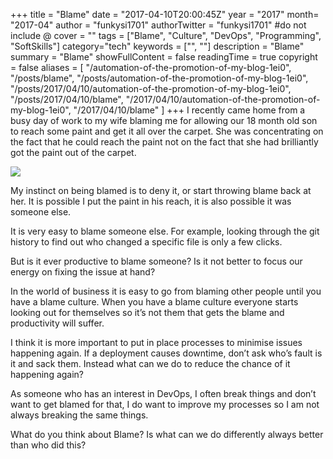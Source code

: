 +++
title = "Blame"
date = "2017-04-10T20:00:45Z"
year = "2017"
month= "2017-04"
author = "funkysi1701"
authorTwitter = "funkysi1701" #do not include @
cover = ""
tags = ["Blame", "Culture", "DevOps", "Programming", "SoftSkills"]
category="tech"
keywords = ["", ""]
description =  "Blame"
summary = "Blame"
showFullContent = false
readingTime = true
copyright = false
aliases = [
    "/automation-of-the-promotion-of-my-blog-1ei0",
    "/posts/blame",
    "/posts/automation-of-the-promotion-of-my-blog-1ei0",
    "/posts/2017/04/10/automation-of-the-promotion-of-my-blog-1ei0",
    "/posts/2017/04/10/blame",
    "/2017/04/10/automation-of-the-promotion-of-my-blog-1ei0",
    "/2017/04/10/blame"
]
+++
I recently came home from a busy day of work to my wife blaming me for allowing our 18 month old son to reach some paint and get it all over the carpet. She was concentrating on the fact that he could reach the paint not on the fact that she had brilliantly got the paint out of the carpet.

![](https://storageaccountblog9f5d.blob.core.windows.net/blazor/wp-content/uploads/2017/04/blame-shifting.jpg?resize=300%2C300&ssl=1)

My instinct on being blamed is to deny it, or start throwing blame back at her. It is possible I put the paint in his reach, it is also possible it was someone else.

It is very easy to blame someone else. For example, looking through the git history to find out who changed a specific file is only a few clicks.

But is it ever productive to blame someone? Is it not better to focus our energy on fixing the issue at hand?

In the world of business it is easy to go from blaming other people until you have a blame culture. When you have a blame culture everyone starts looking out for themselves so it’s not them that gets the blame and productivity will suffer.

I think it is more important to put in place​ processes to minimise issues happening again. If a deployment causes downtime, don’t ask who’s fault is it and sack them. Instead what can we do to reduce the chance of it happening again?

As someone who has an interest in DevOps, I often break things and don’t want to get blamed for that, I do want to improve my processes so I am not always breaking the same things.

What do you think about Blame? Is what can we do differently always better than who did this?
